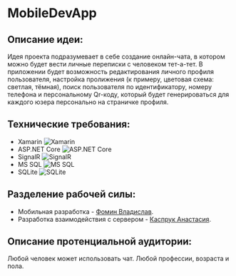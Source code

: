 # MobileDevApp

## Описание идеи: ##
Идея проекта подразумевает в себе создание онлайн-чата, в котором можно будет вести личные переписки с человеком тет-а-тет. В приложении будет возможность редактирования личного профиля пользователя, настройка пролижения (к примеру, цветовая схема: светлая, тёмная), поиск пользователя по идентификатору, номеру телефона и персональному Qr-коду, который будет генерироваться для каждого юзера персонально на страничке профиля.

## Технические требования: ##
* Xamarin ![Xamarin](https://cdn.iconscout.com/icon/free/png-256/xamarin-4-599473.png "Xamarin")
* ASP.NET Core ![ASP.NET Core](https://lh3.googleusercontent.com/proxy/MmV4pfFGqFFg29dJJHHQXj9WNer0vIjJQlUvVwYMI2zSAUjGngC_om9h9JYF5lhCTCWFO7XGitY7gEJklY6CYd4tgJu1JBozSOi4893JQlRc-BsscPNKWEycTIY "ASP.NET Core")
* SignalR ![SignalR](https://miro.medium.com/max/2400/0*ILbItnzDfSZhZwSn.png "SignalR")
* MS SQL ![MS SQL](https://cdn.iconscout.com/icon/free/png-256/sql-4-190807.png "MS SQL")
* SQLite ![SQLite](https://s3.us-east-2.amazonaws.com/upload-icon/uploads/icons/png/946338781551952108-256.png "SQLite")
  
## Разделение рабочей силы: ##
* Мобильная разработка - [Фомин Владислав](https://github.com/FominVlad "Фомин Владислав").
* Разработка взаимодействия с сервером - [Каспрук Анастасия](https://github.com/KasprukNastia "Каспрук Анастасия").
  
## Описание протенциальной аудитории: ##
Любой человек может использовать чат. Любой профессии, возраста и пола.
